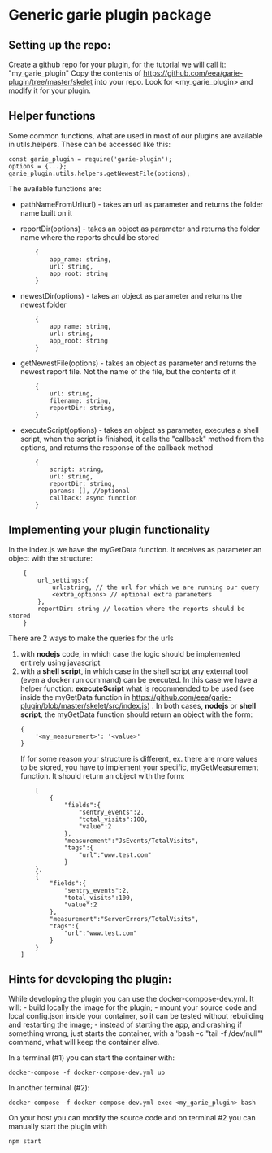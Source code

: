 
# Generic garie plugin package

## Setting up the repo:
Create a github repo for your plugin, for the tutorial we will call it: "my_garie_plugin"
Copy the contents of https://github.com/eea/garie-plugin/tree/master/skelet into your repo.
Look for <my_garie_plugin> and modify it for your plugin.

## Helper functions
Some common functions, what are used in most of our plugins are available in utils.helpers. These can be accessed like this:
```
const garie_plugin = require('garie-plugin');
options = {...};
garie_plugin.utils.helpers.getNewestFile(options);
```

The available functions are:
- pathNameFromUrl(url) - takes an url as parameter and returns the folder name built on it
- reportDir(options)	- takes an object as parameter and returns the folder name where the reports should be stored
	```		
		{
			app_name: string,
			url: string,
			app_root: string
		}
	```
- newestDir(options) - takes an object as parameter and returns the newest folder
	```		
		{
			app_name: string,
			url: string,
			app_root: string
		}
	```
- getNewestFile(options) - takes an object as parameter and returns the newest report file. Not the name of the file, but the contents of it
	```		
		{
			url: string,
			filename: string,
			reportDir: string,
		}
	```

- executeScript(options) - takes an object as parameter, executes a shell script, when the script is finished, it calls the "callback" method from the options, and returns the response of the callback method
	```		
		{
			script: string,
			url: string,
			reportDir: string,
			params: [], //optional
			callback: async function
		}
	```

## Implementing your plugin functionality
In the index.js we have the myGetData function. It receives as parameter an object with the structure:
```
	{
		url_settings:{
			url:string, // the url for which we are running our query
			<extra_options> // optional extra parameters
		},
		reportDir: string // location where the reports should be stored
	}
```
There are 2 ways to make the queries for the urls
1. with **nodejs** code, in which case the logic should be implemented entirely using javascript
2. with a **shell script**, in which case in the shell script any external tool (even a docker run command) can be executed. In this case we have a helper function: **executeScript** what is recommended to be used (see inside the myGetData function in https://github.com/eea/garie-plugin/blob/master/skelet/src/index.js) .
In both cases, **nodejs** or **shell script**, the myGetData function should return an object with the form:
	```
	{
		'<my_measurement>': '<value>'
	}
	```
	If for some reason your structure is different, ex. there are more values to be stored, you have to implement your specific, myGetMeasurement function. It should return an object with the form:
	```
		[
			{
				"fields":{
					"sentry_events":2,
					"total_visits":100,
					"value":2
				},
				"measurement":"JsEvents/TotalVisits",
				"tags":{
					"url":"www.test.com"
				}
		},
		{
			"fields":{
				"sentry_events":2,
				"total_visits":100,
				"value":2
			},
			"measurement":"ServerErrors/TotalVisits",
			"tags":{
				"url":"www.test.com"
			}
		}
	]
	```

## Hints for developing the plugin:

While developing the plugin you can use the docker-compose-dev.yml.
It will:
	- build locally the image for the plugin;
	- mount your source code and local config.json inside your container, so it can be tested without rebuilding and restarting the image;
	- instead of starting the app, and crashing if something wrong, just starts the container, with a 'bash -c "tail -f /dev/null"' command, what will keep the container alive.

In a terminal (#1) you can start the container with:
```
docker-compose -f docker-compose-dev.yml up
```
In another terminal (#2):
```
docker-compose -f docker-compose-dev.yml exec <my_garie_plugin> bash
```
On your host you can modify the source code and on terminal #2 you can manually start the plugin with
```
npm start
```

